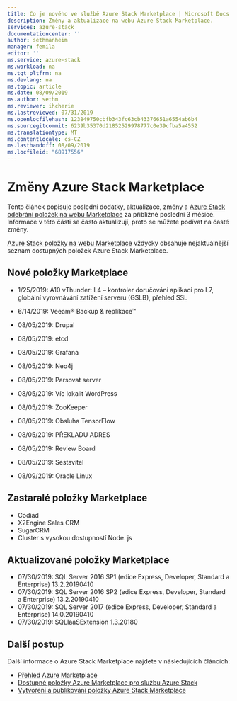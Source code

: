 ```yaml
---
title: Co je nového ve službě Azure Stack Marketplace | Microsoft Docs
description: Změny a aktualizace na webu Azure Stack Marketplace.
services: azure-stack
documentationcenter: ''
author: sethmanheim
manager: femila
editor: ''
ms.service: azure-stack
ms.workload: na
ms.tgt_pltfrm: na
ms.devlang: na
ms.topic: article
ms.date: 08/09/2019
ms.author: sethm
ms.reviewer: ihcherie
ms.lastreviewed: 07/31/2019
ms.openlocfilehash: 123849750cbfb343fc63cb43376651a6554ab6b4
ms.sourcegitcommit: 6239b35370d21852529978777c0e39cfba5a4552
ms.translationtype: MT
ms.contentlocale: cs-CZ
ms.lasthandoff: 08/09/2019
ms.locfileid: "68917556"
---
```

# <a name="azure-stack-marketplace-changes"></a>Změny Azure Stack Marketplace

Tento článek popisuje poslední dodatky, aktualizace, změny a [Azure Stack odebrání položek na webu Marketplace](azure-stack-marketplace-azure-items.md) za přibližně poslední 3 měsíce. Informace v této části se často aktualizují, proto se můžete podívat na časté změny.

[Azure Stack položky na webu Marketplace](azure-stack-marketplace-azure-items.md) vždycky obsahuje nejaktuálnější seznam dostupných položek Azure Stack Marketplace.

## <a name="new-marketplace-items"></a>Nové položky Marketplace

- 1/25/2019: A10 vThunder: L4 – kontroler doručování aplikací pro L7, globální vyrovnávání zatížení serveru (GSLB), přehled SSL

- 6/14/2019: Veeam® Backup & replikace™

- 08/05/2019: Drupal

- 08/05/2019: etcd

- 08/05/2019: Grafana

- 08/05/2019: Neo4j

- 08/05/2019: Parsovat server

- 08/05/2019: Víc lokalit WordPress

- 08/05/2019: ZooKeeper

- 08/05/2019: Obsluha TensorFlow

- 08/05/2019: PŘEKLADU ADRES

- 08/05/2019: Review Board

- 08/05/2019: Sestavitel

- 08/09/2019: Oracle Linux

## <a name="deprecated-marketplace-items"></a>Zastaralé položky Marketplace

- Codiad
- X2Engine Sales CRM
- SugarCRM
- Cluster s vysokou dostupností Node. js

## <a name="updated-marketplace-items"></a>Aktualizované položky Marketplace

- 07/30/2019: SQL Server 2016 SP1 (edice Express, Developer, Standard a Enterprise) 13.2.20190410
- 07/30/2019: SQL Server 2016 SP2 (edice Express, Developer, Standard a Enterprise) 13.2.20190410
- 07/30/2019: SQL Server 2017 (edice Express, Developer, Standard a Enterprise) 14.0.20190410
- 07/30/2019: SQLIaaSExtension 1.3.20180

## <a name="next-steps"></a>Další postup

Další informace o Azure Stack Marketplace najdete v následujících článcích:

- [Přehled Azure Marketplace](azure-stack-marketplace.md)
- [Dostupné položky Azure Marketplace pro službu Azure Stack](azure-stack-marketplace-azure-items.md)
- [Vytvoření a publikování položky Azure Stack Marketplace](azure-stack-create-and-publish-marketplace-item.md)
